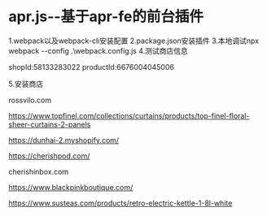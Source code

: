 # apr.js--基于apr-fe的前台插件
1.webpack以及webpack-cli安装配置
2.package.json安装插件
3.本地调试npx webpack --config .\webpack.config.js
4.测试商店信息

shopId:58133283022
productId:6676004045006

5.安装商店

rossvilo.com

https://www.topfinel.com/collections/curtains/products/top-finel-floral-sheer-curtains-2-panels

https://dunhai-2.myshopify.com/

https://cherishpod.com/

cherishinbox.com

https://www.blackpinkboutique.com/

https://www.susteas.com/products/retro-electric-kettle-1-8l-white